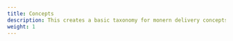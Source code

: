 ```yaml
---
title: Concepts
description: This creates a basic taxonomy for monern delivery concepts.
weight: 1
---
```

